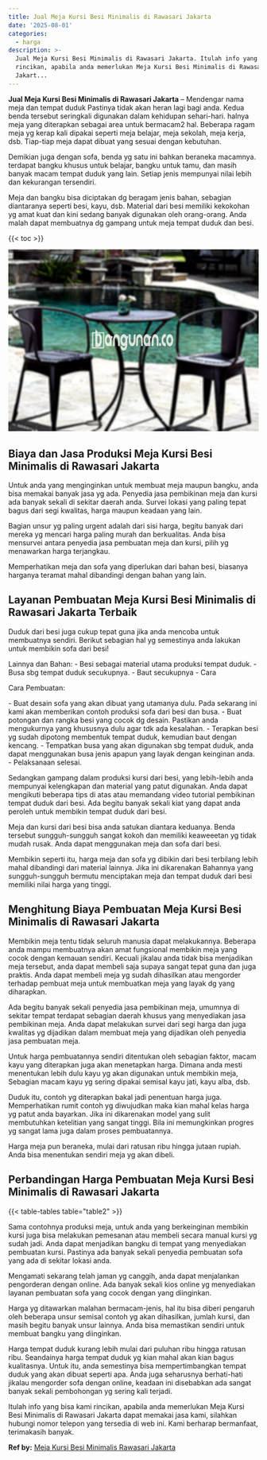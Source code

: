 ```yaml
---
title: Jual Meja Kursi Besi Minimalis di Rawasari Jakarta
date: '2025-08-01'
categories:
  - harga
description: >-
  Jual Meja Kursi Besi Minimalis di Rawasari Jakarta. Itulah info yang bisa kami
  rincikan, apabila anda memerlukan Meja Kursi Besi Minimalis di Rawasari
  Jakart...
---
```


**Jual Meja Kursi Besi Minimalis di Rawasari Jakarta** – Mendengar nama meja dan tempat duduk Pastinya tidak akan heran lagi bagi anda. Kedua benda tersebut seringkali digunakan dalam kehidupan sehari-hari. halnya meja yang diterapkan sebagai area untuk bermacam2 hal. Beberapa ragam meja yg kerap kali dipakai seperti meja belajar, meja sekolah, meja kerja, dsb. Tiap-tiap meja dapat dibuat yang sesuai dengan kebutuhan.

Demikian juga dengan sofa, benda yg satu ini bahkan beraneka macamnya. terdapat bangku khusus untuk belajar, bangku untuk tamu, dan masih banyak macam tempat duduk yang lain. Setiap jenis mempunyai nilai lebih dan kekurangan tersendiri.

Meja dan bangku bisa diciptakan dg beragam jenis bahan, sebagian diantaranya seperti besi, kayu, dsb. Material dari besi memiliki kekokohan yg amat kuat dan kini sedang banyak digunakan oleh orang-orang. Anda malah dapat membuatnya dg gampang untuk meja tempat duduk dan besi.

{{< toc >}}

![Jual Meja Kursi Besi Minimalis di Rawasari Jakarta](/images/jual-meja-besi-murah21.png)

## Biaya dan Jasa Produksi Meja Kursi Besi Minimalis di Rawasari Jakarta

Untuk anda yang menginginkan untuk membuat meja maupun bangku, anda bisa memakai banyak jasa yg ada. Penyedia jasa pembikinan meja dan kursi ada banyak sekali di sekitar daerah anda. Survei lokasi yang paling tepat bagus dari segi kwalitas, harga maupun keadaan yang lain.

Bagian unsur yg paling urgent adalah dari sisi harga, begitu banyak dari mereka yg mencari harga paling murah dan berkualitas. Anda bisa mensurvei antara penyedia jasa pembuatan meja dan kursi, pilih yg menawarkan harga terjangkau.

Memperhatikan meja dan sofa yang diperlukan dari bahan besi, biasanya harganya teramat mahal dibandingi dengan bahan yang lain.

## Layanan Pembuatan Meja Kursi Besi Minimalis di Rawasari Jakarta Terbaik

Duduk dari besi juga cukup tepat guna jika anda mencoba untuk membuatnya sendiri. Berikut sebagian hal yg semestinya anda lakukan untuk membikin sofa dari besi!

Lainnya dan Bahan: - Besi sebagai material utama produksi tempat duduk. - Busa sbg tempat duduk secukupnya. - Baut secukupnya - Cara

Cara Pembuatan:

\- Buat desain sofa yang akan dibuat yang utamanya dulu. Pada sekarang ini kami akan memberikan contoh produksi sofa dari besi dan busa. - Buat potongan dan rangka besi yang cocok dg desain. Pastikan anda mengukurnya yang khususnya dulu agar tdk ada kesalahan. - Terapkan besi yg sudah dipotong membentuk tempat duduk, kemudian baut dengan kencang. - Tempatkan busa yang akan digunakan sbg tempat duduk, anda dapat menggunakan busa jenis apapun yang layak dengan keinginan anda. - Pelaksanaan selesai.

Sedangkan gampang dalam produksi kursi dari besi, yang lebih-lebih anda mempunyai kelengkapan dan material yang patut digunakan. Anda dapat mengikuti beberapa tips di atas atau memandang video tutorial pembikinan tempat duduk dari besi. Ada begitu banyak sekali kiat yang dapat anda peroleh untuk membikin tempat duduk dari besi.

Meja dan kursi dari besi bisa anda satukan diantara keduanya. Benda tersebut sungguh-sungguh sangat kokoh dan memiliki keaweeetan yg tidak mudah rusak. Anda dapat menggunakan meja dan sofa dari besi.

Membikin seperti itu, harga meja dan sofa yg dibikin dari besi terbilang lebih mahal dibandingi dari material lainnya. Jika ini dikarenakan Bahannya yang sungguh-sungguh bermutu menciptakan meja dan tempat duduk dari besi memiliki nilai harga yang tinggi.

## Menghitung Biaya Pembuatan Meja Kursi Besi Minimalis di Rawasari Jakarta

Membikin meja tentu tidak seluruh manusia dapat melakukannya. Beberapa anda mampu membuatnya akan amat fungsional membikin meja yang cocok dengan kemauan sendiri. Kecuali jikalau anda tidak bisa menjadikan meja tersebut, anda dapat membeli saja supaya sangat tepat guna dan juga praktis. Anda dapat membeli meja yg sudah dihasilkan atau mengorder terhadap pembuat meja untuk membuatkan meja yang layak dg yang diharapkan.

Ada begitu banyak sekali penyedia jasa pembikinan meja, umumnya di sekitar tempat terdapat sebagian daerah khusus yang menyediakan jasa pembikinan meja. Anda dapat melakukan survei dari segi harga dan juga kwalitas yg dijadikan dalam membuat meja yang dijadikan oleh penyedia jasa pembuatan meja.

Untuk harga pembuatannya sendiri ditentukan oleh sebagian faktor, macam kayu yang diterapkan juga akan menetapkan harga. Dimana anda mesti menentukan lebih dulu kayu yg akan digunakan untuk membikin meja, Sebagian macam kayu yg sering dipakai semisal kayu jati, kayu alba, dsb.

Duduk itu, contoh yg diterapkan bakal jadi penentuan harga juga. Memperhatikan rumit contoh yg diwujudkan maka kian mahal kelas harga yg patut anda bayarkan. Jika ini dikarenakan model yang sulit membutuhkan ketelitian yang sangat tinggi. Bila ini memungkinkan progres yg sangat lama juga dalam proses pembuatannya.

Harga meja pun beraneka, mulai dari ratusan ribu hingga jutaan rupiah. Anda bisa menentukan sendiri meja yg akan dibeli.

## Perbandingan Harga Pembuatan Meja Kursi Besi Minimalis di Rawasari Jakarta

{{< table-tables table="table2" >}}

Sama contohnya produksi meja, untuk anda yang berkeinginan membikin kursi juga bisa melakukan pemesanan atau membeli secara manual kursi yg sudah jadi. Anda dapat menjadikan bangku di tempat yang menyediakan pembuatan kursi. Pastinya ada banyak sekali penyedia pembuatan sofa yang ada di sekitar lokasi anda.

Mengamati sekarang telah jaman yg canggih, anda dapat menjalankan pengorderan dengan online. Ada banyak sekali kios online yg menyediakan layanan pembuatan sofa yang cocok dengan yang diinginkan.

Harga yg ditawarkan malahan bermacam-jenis, hal itu bisa diberi pengaruh oleh beberapa unsur semisal contoh yg akan dihasilkan, jumlah kursi, dan masih begitu banyak unsur lainnya. Anda bisa memastikan sendiri untuk membuat bangku yang diinginkan.

Harga tempat duduk kurang lebih mulai dari puluhan ribu hingga ratusan ribu. Seandainya harga tempat duduk yg kian mahal akan kian bagus kualitasnya. Untuk itu, anda semestinya bisa mempertimbangkan tempat duduk yang akan dibuat seperti apa. Anda juga seharusnya berhati-hati jikalau mengorder sofa dengan online, keadaan ini disebabkan ada sangat banyak sekali pembohongan yg sering kali terjadi.

Itulah info yang bisa kami rincikan, apabila anda memerlukan Meja Kursi Besi Minimalis di Rawasari Jakarta dapat memakai jasa kami, silahkan hubungi nomor telepon yang tersedia di web ini. Kami berharap bermanfaat, terimakasih banyak.

**Ref by:** [Meja Kursi Besi Minimalis Rawasari Jakarta](https://id.wikipedia.org/wiki/Meja)
